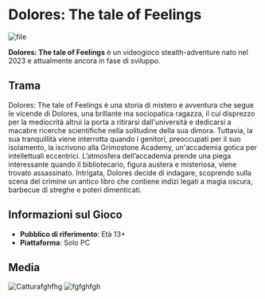 # Dolores: The tale of Feelings
![file](https://github.com/user-attachments/assets/87fbda0c-8151-421e-bafd-9fcbba3dcf6b)

**Dolores: The tale of Feelings** è un videogioco stealth-adventure nato nel 2023 e attualmente ancora in fase di sviluppo. 

## Trama
Dolores: The tale of Feelings è una storia di mistero e avventura che segue le vicende di Dolores, una brillante ma sociopatica ragazza, il cui disprezzo per la mediocrità altrui la porta a ritirarsi dall'università e dedicarsi a macabre ricerche scientifiche nella solitudine della sua dimora. 
Tuttavia, la sua tranquillità viene interrotta quando i genitori, preoccupati per il suo isolamento, la iscrivono alla Grimostone Academy, un'accademia gotica per intellettuali eccentrici.
L’atmosfera dell’accademia prende una piega interessante quando il bibliotecario, figura austera e misteriosa, viene trovato assassinato. Intrigata, Dolores decide di indagare, scoprendo sulla scena del crimine un antico libro che contiene indizi legati a magia oscura, barbecue di streghe e poteri dimenticati.

## Informazioni sul Gioco

* **Pubblico di riferimento**: Età 13+
* **Piattaforma**: Solo PC

## Media
![Catturafghfhg](https://github.com/user-attachments/assets/7f363821-f032-4542-ae58-b5fef0ede559)
![fgfghfgh](https://github.com/user-attachments/assets/9fafe6f7-115f-4d8a-b9ea-e925ea33b039)



